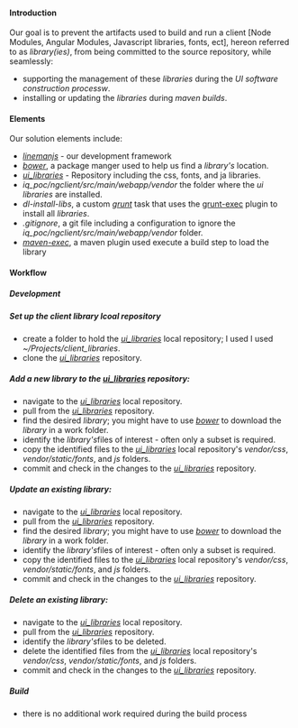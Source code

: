 #### Introduction
Our goal is to prevent the artifacts used to build and run a client [Node Modules, Angular Modules, Javascript libraries, fonts, ect], hereon referred to as *library(ies)*, from being committed to the source repository, while seamlessly:
 * supporting the management of these *libraries* during the *UI software construction processw*.
 * installing or updating the *libraries* during *maven builds*.

#### Elements
Our solution elements include:
 * *[linemanjs](http://linemanjs.com/)* - our development framework
 * *[bower](http://bower.io/)*, a package manger used to help us find a *library's* location. 
 * *[ui_libraries](https://github.com/Dematiclabs/ui_libraries)* - Repository including the css, fonts, and ja libraries.
 * *iq_poc/ngclient/src/main/webapp/vendor* the folder where the *ui libraries* are installed.
 * *dl-install-libs*, a custom *[grunt](http://gruntjs.com/)* task that uses the [grunt-exec](https://www.npmjs.com/package/grunt-exec) plugin to install all *libraries*.
 * *.gitignore*, a git file including a configuration to ignore the *iq_poc/ngclient/src/main/webapp/vendor* folder.
 * *[maven-exec](http://www.mojohaus.org/exec-maven-plugin/)*, a maven plugin used execute a build step to load the library 

#### Workflow

##### Development
##### Set up the client library lcoal repository
 * create a folder to hold the *[ui_libraries](https://github.com/Dematiclabs/ui_libraries)* local repository; I used I used *~/Projects/client_libraries*. 
 * clone the *[ui_libraries](https://github.com/Dematiclabs/ui_libraries)* repository.

##### Add a new library to the *[ui_libraries](https://github.com/Dematiclabs/ui_libraries)* repository:
 * navigate to the *[ui_libraries](https://github.com/Dematiclabs/ui_libraries)* local repository.
 * pull from the *[ui_libraries](https://github.com/Dematiclabs/ui_libraries)* repository. 
 * find the desired *library*; you might have to use *[bower](http://bower.io/)* to download the *library* in a work folder.
 * identify the *library's*files of interest - often only a subset is required.
 * copy the identified files to the *[ui_libraries](https://github.com/Dematiclabs/ui_libraries)* local repository's *vendor/css*, *vendor/static/fonts*, and *js* folders.
 * commit and check in the changes to the *[ui_libraries](https://github.com/Dematiclabs/ui_libraries)* repository.

##### Update an existing library:
 * navigate to the *[ui_libraries](https://github.com/Dematiclabs/ui_libraries)* local repository.
 * pull from the *[ui_libraries](https://github.com/Dematiclabs/ui_libraries)* repository. 
 * find the desired *library*; you might have to use *[bower](http://bower.io/)* to download the *library* in a work folder.
 * identify the *library's*files of interest - often only a subset is required.
 * copy the identified files to the *[ui_libraries](https://github.com/Dematiclabs/ui_libraries)* local repository's *vendor/css*, *vendor/static/fonts*, and *js* folders.
 * commit and check in the changes to the *[ui_libraries](https://github.com/Dematiclabs/ui_libraries)* repository.

##### Delete an existing library:
 * navigate to the *[ui_libraries](https://github.com/Dematiclabs/ui_libraries)* local repository.
 * pull from the *[ui_libraries](https://github.com/Dematiclabs/ui_libraries)* repository. 
 * identify the *library's*files to be deleted.
 * delete the identified files from the *[ui_libraries](https://github.com/Dematiclabs/ui_libraries)* local repository's *vendor/css*, *vendor/static/fonts*, and *js* folders.
 * commit and check in the changes to the *[ui_libraries](https://github.com/Dematiclabs/ui_libraries)* repository.
  
##### Build
 * there is no additional work required during the build process